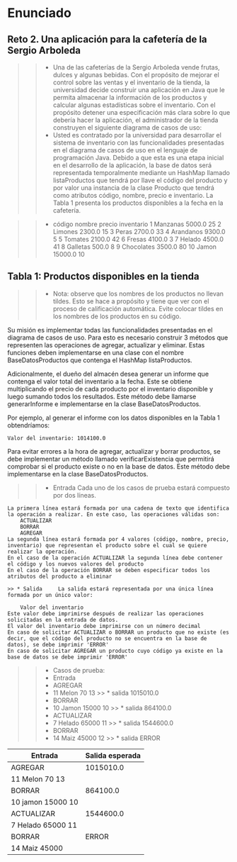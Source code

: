 # Enunciado
## Reto 2. Una aplicación para la cafetería de la Sergio Arboleda

>> * Una de las cafeterías de la Sergio Arboleda vende frutas, dulces y algunas bebidas. Con el propósito de mejorar el control sobre las ventas y el inventario de la tienda, la universidad decide construir una aplicación en Java que le permita almacenar la información de los productos y calcular algunas estadísticas sobre el inventario. Con el propósito detener una especificación más clara sobre lo que debería hacer la aplicación, el administrador de la tienda construyen el siguiente diagrama de casos de uso:
>> * Usted es contratado por la universidad para desarrollar el sistema de inventario con las funcionalidades presentadas en el diagrama de casos de uso en el lenguaje de programación Java. Debido a que esta es una etapa inicial en el desarrollo de la aplicación, la base de datos será representada temporalmente mediante un HashMap llamado listaProductos que tendrá por llave el código del producto y por valor una instancia de la clase Producto que tendrá como atributos código, nombre, precio e inventario. La Tabla 1 presenta los productos disponibles a la fecha en la cafetería.

>> * código	nombre	precio	inventario
1	Manzanas	5000.0	25
2	Limones	2300.0	15
3	Peras	2700.0	33
4	Arandanos	9300.0	5
5	Tomates	2100.0	42
6	Fresas	4100.0	3
7	Helado	4500.0	41
8	Galletas	500.0	8
9	Chocolates	3500.0	80
10	Jamon	15000.0	10

## Tabla 1: Productos disponibles en la tienda

>> * Nota: observe que los nombres de los productos no llevan tildes. Esto se hace a propósito y tiene que ver con el proceso de calificación automática. Evite colocar tildes en los nombres de los productos en su código.

Su misión es implementar todas las funcionalidades presentadas en el diagrama de casos de uso. Para esto es necesario construir 3 métodos que representen las operaciones de agregar, actualizar y eliminar. Estas funciones deben implementarse en una clase con el nombre BaseDatosProductos que contenga el HashMap listaProductos.

Adicionalmente, el dueño del almacén desea generar un informe que contenga el valor total del inventario a la fecha. Este se obtiene multiplicando el precio de cada producto por el inventario disponible y luego sumando todos los resultados. Este método debe llamarse generarInforme e implementarse en la clase BaseDatosProductos.

Por ejemplo, al generar el informe con los datos disponibles en la Tabla 1 obtendríamos:

    Valor del inventario: 1014100.0

Para evitar errores a la hora de agregar, actualizar y borrar productos, se debe implementar un método llamado verificarExistencia que permitirá comprobar si el producto existe o no en la base de datos. Este método debe implementarse en la clase BaseDatosProductos.

>> * Entrada	Cada uno de los casos de prueba estará compuesto por dos líneas.

    La primera línea estará formada por una cadena de texto que identifica la operación a realizar. En este caso, las operaciones válidas son:
        ACTUALIZAR
        BORRAR
        AGREGAR
    La segunda línea estará formada por 4 valores (código, nombre, precio, inventario) que representan el producto sobre el cual se quiere realizar la operación.
    En el caso de la operación ACTUALIZAR la segunda línea debe contener el código y los nuevos valores del producto
    En el caso de la operación BORRAR se deben especificar todos los atributos del producto a eliminar
    
    >> * Salida 	La salida estará representada por una única línea formada por un único valor:

        Valor del inventario
    Este valor debe imprimirse después de realizar las operaciones solicitadas en la entrada de datos.
    El valor del inventario debe imprimirse con un número decimal
    En caso de solicitar ACTUALIZAR o BORRAR un producto que no existe (es decir, que el código del producto no se encuentra en la base de datos), se debe imprimir 'ERROR'
    En caso de solicitar AGREGAR un producto cuyo código ya existe en la base de datos se debe imprimir 'ERROR'
>> * Casos de prueba:
>> * Entrada
>> * AGREGAR
>> * 11 Melon 70 13 >> * salida 1015010.0
>> * BORRAR
>> * 10 Jamon 15000 10 >> * salida 864100.0
>> * ACTUALIZAR
>> * 7 Helado 65000 11 >> * salida 1544600.0
>> * BORRAR
>> * 14 Maiz 45000 12 >> * salida ERROR

| Entrada              |   Salida esperada      |
| -------------------- | ---------------------- |
| AGREGAR              |       1015010.0        |
| 11 Melon 70 13       |                        |
| BORRAR               |       864100.0         |
| 10 jamon 15000 10    |                        |
| ACTUALIZAR           |       1544600.0        |
| 7 Helado 65000 11    |                        |
| BORRAR               |        ERROR           |
| 14 Maiz 45000        |                        |

